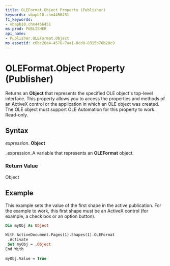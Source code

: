 ```yaml
---
title: OLEFormat.Object Property (Publisher)
keywords: vbapb10.chm4456451
f1_keywords:
- vbapb10.chm4456451
ms.prod: PUBLISHER
api_name:
- Publisher.OLEFormat.Object
ms.assetid: c6bc20e4-4578-7aa1-8cd8-8315b76b28c9
---
```



# OLEFormat.Object Property (Publisher)

Returns an  **Object** that represents the specified OLE object's top-level interface. This property allows you to access the properties and methods of an ActiveX control or the application in which an OLE object was created. The OLE object must support OLE Automation for this property to work. Read-only.


## Syntax

 _expression_. **Object**

 _expression_A variable that represents an  **OLEFormat** object.


### Return Value

Object


## Example

This example sets the value of the first shape in the active publication. For the example to work, this first shape must be an ActiveX control (for example, a check box or an option button).


```vb
Dim myObj As Object 
 
With ActiveDocument.Pages(1).Shapes(1).OLEFormat 
 .Activate 
 Set myObj = .Object 
End With 
 
myObj.Value = True
```


